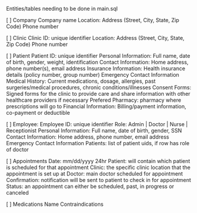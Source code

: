 Entities/tables needing to be done in main.sql

[ ] Company
    Company name
    Location: Address (Street, City, State, Zip Code)
    Phone number

[ ] Clinic
    Clinic ID: unique identifier
    Location: Address (Street, City, State, Zip Code)
    Phone number

[ ] Patient
    Patient ID: unique identifier
    Personal Information: Full name, date of birth, gender, weight, identification
    Contact Information: Home address, phone number(s), email address
    Insurance Information: Health insurance details (policy number, group number)
    Emergency Contact Information
    Medical History: Current medications, dosage, allergies, past surgeries/medical
procedures, chronic conditions/illnesses
    Consent Forms: Signed forms for the clinic to provide care and share information
with other healthcare providers if necessary
    Prefered Pharmacy: pharmacy where prescriptions will go to
    Financial Information: Billing/payment information, co-payment or deductible

[ ] Employee:
    Employee ID: unique identifier
    Role: Admin | Doctor | Nurse | Receptionist
    Personal Information: Full name, date of birth, gender, SSN
    Contact Information: Home address, phone number, email address
    Emergency Contact Information
    Patients: list of patient uids, if row has role of doctor

[ ] Appointments
    Date: mm/dd/yyyy 24hr
    Patient: will contain which patient is scheduled for that appointment
    Clinic: the specific clinic location that the appointment is set up at
    Doctor: main doctor scheduled for appointment
    Confirmation: notification will be sent to patient to check in for appointment
    Status: an appointment can either be scheduled, past, in progress or canceled

[ ] Medications
    Name
    Contraindications
